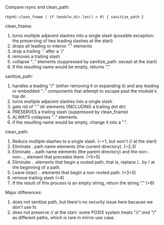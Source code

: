Compare rsync and clean_path:

rsync: `clean_fname | if (module_dir.len() > 0) { sanitize_path }`

clean_fname:

1. turns multiple adjacent slashes into a single slash (possible exception: the
   preserving of two leading slashes at the start)
2. drops all leading or interior "." elements
3. drop a trailing '.' after a '/'
4. removes a trailing slash
5. collapse ".." elements (suppressed by sanitize_path: except at the start)
6. if the resulting name would be empty, returns "."

sanitize_path:

1. handles a leading "/" (either removing it or expanding it) and any leading or embedded
   ".." components that attempt to escape past the module's top dir.
2. turns multiple adjacent slashes into a single slash
3. gets rid of "." dir elements (INCLUDING a trailing dot dir)
4. PRESERVES a trailing slash (suppressed by clean_fname)
5. ALWAYS collapses ".." elements.
6. if the resulting name would be empty, change it into a ".".

clean_path:

1. Reduce multiple slashes to a single slash. (~=1, but won't // at the start)
2. Eliminate . path name elements (the current directory). (=2,3)
3. Eliminate .. path name elements (the parent directory) and the non-. non-.., element
   that precedes them. (+5=5)
4. Eliminate .. elements that begin a rooted path, that is, replace /.. by / at the
   beginning of a path.
5. Leave intact .. elements that begin a non-rooted path. (+3=5)
6. remove trailing slash (=4)
7. If the result of this process is an empty string, return the string "." (=6)

Major differences:

1. does not sanitize path, but there's no security issue here because we don't use fs
2. does not preserve // at the start: some POSIX system treats "//*" and "/*" as different
   paths, which is rare in mirror use case.
